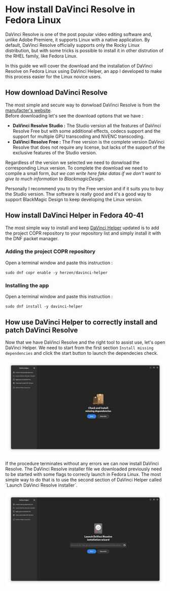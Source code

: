 # How install DaVinci Resolve in Fedora Linux
DaVinci Resolve is one of the post popular video editing software and, unlike Adobe Premiere, it supports Linux with a native application. By default, DaVinci Resolve officially supports only the Rocky Linux distribution, but with some tricks is possible to install it in other distrution of the RHEL family, like Fedora Linux.  

In this guide we will cover the download and the installation of DaVinci Resolve on Fedora Linux using DaVinci Helper, an app I developed to make this process easier for the Linux novice users.

## How download DaVinci Resolve
The most simple and secure way to donwload DaVinci Resolve is from the [manufacter's website](https://www.blackmagicdesign.com/it/products/davinciresolve/).  
Before downloading let's see the download options that we have :
- **DaVinci Resolve Studio :** The Studio version all the features of DaVinci Resolve Free but with some additional effects, codecs support and the support for multiple GPU transcoding and NVENC transcoding.
- **DaVinci Resolve Free :** The Free version is the complete version DaVinci Resolve that does not require any license, but lacks of the support of the exclusive features of the Studio version.

Regardless of the version we selected we need to donwload the corresponding Linux version. To complete the download we need to compile a small form, *but we can write here fake datas if we don't want to give to much information to BlackmagicDesign*.  

Personally I recommend you to try the Free version and if it suits you to buy the Studio version. Thw software is really good and it's a good way to support BlackMagic Design to keep developing the Linux version.



## How install DaVinci Helper in Fedora 40-41
The most simple way to install and keep [DaVinci Helper](https://github.com/H3rz3n/davinci-helper) updated is to add the project COPR repository to your repository list and simply install it with the DNF packet manager.

### Adding the project COPR repository
Open a terminal window and paste this instruction : 
```
sudo dnf copr enable -y herzen/davinci-helper
```

### Installing the app
Open a terminal window and paste this instruction :  
```
sudo dnf install -y davinci-helper
```


## How use DaVinci Helper to correctly install and patch DaVinci Resolve
Now that we have DaVinci Resolve and the right tool to assist use, let's open DaVinci Helper. We need to start from the first section `Install missing dependencies` and click the start button to launch the dependecies check.
<p align="center">
  <img src="https://github.com/H3rz3n/davinci-helper/blob/main/screenshot/02.png?raw=true" alt="Banner"/>
</p>
If the procedure terminates without any errors we can now install DaVinci Resolve. The DaVinci Resolve installer file we downloaded previously need to be started with some flags to correcly launch in Fedora Linux. The most simple way to do that is to use the second section of DaVinci Helper called `Launch DaVinci Resolve installer`.
<p align="center">
  <img src="https://github.com/H3rz3n/davinci-helper/blob/main/screenshot/03.png?raw=true" alt="Banner"/>
</p>




#
